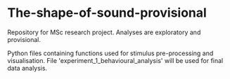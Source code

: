 # The-shape-of-sound-provisional
Repository for MSc research project. Analyses are exploratory and provisional. 

Python files containing functions used for stimulus pre-processing and visualisation. 
File 'experiment_1_behavioural_analysis' will be used for final data analysis. 

